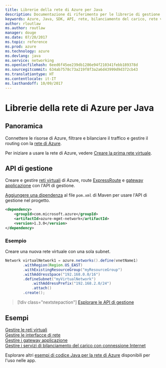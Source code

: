 ```yaml
---
title: Librerie della rete di Azure per Java
description: Documentazione di riferimento per le librerie di gestione della rete di Azure per Java
keywords: Azure, Java, SDK, API, rete, bilanciamento del carico, rete virtuale, subnet
author: rloutlaw
ms.author: routlaw
manager: douge
ms.date: 07/20/2017
ms.topic: reference
ms.prod: azure
ms.technology: azure
ms.devlang: java
ms.service: networking
ms.openlocfilehash: 6eed6f45ee239db1286e94f210341febb189378d
ms.sourcegitcommit: 634ab7578c73a219f8f3a2a6d43999d9d372cb43
ms.translationtype: HT
ms.contentlocale: it-IT
ms.lasthandoff: 10/09/2017
---
```

# <a name="azure-network-libraries-for-java"></a>Librerie della rete di Azure per Java

## <a name="overview"></a>Panoramica

Connettere le risorse di Azure, filtrare e bilanciare il traffico e gestire il routing con la [rete di Azure](/azure/networking/networking-overview).

Per iniziare a usare la rete di Azure, vedere [Creare la prima rete virtuale](/azure/virtual-network/virtual-network-get-started-vnet-subnet).

## <a name="management-api"></a>API di gestione

Creare e gestire [reti virtuali](/azure/virtual-network/virtual-networks-overview) di Azure, route [ExpressRoute](/azure/expressroute/) e [gateway applicazione](/azure/application-gateway/) con l'API di gestione.

[Aggiungere una dipendenza](https://maven.apache.org/guides/getting-started/index.html#How_do_I_use_external_dependencies) al file `pom.xml` di Maven per usare l'API di gestione nel progetto.  

```XML
<dependency>
    <groupId>com.microsoft.azure</groupId>
    <artifactId>azure-mgmt-network</artifactId>
    <version>1.3.0</version>
</dependency>
```   

### <a name="example"></a>Esempio

Creare una nuova rete virtuale con una sola subnet.

```java
Network virtualNetwork1 = azure.networks().define(vnetName1)
        .withRegion(Region.US_EAST)
        .withExistingResourceGroup("myResourceGroup")
        .withAddressSpace("192.168.0.0/16")
        .defineSubnet("myVirtualNetwork")
            .withAddressPrefix("192.168.2.0/24")
            .attach()
        .create();
```

> [!div class="nextstepaction"]
> [Esplorare le API di gestione](/java/api/overview/azure/networking/managementapi)

## <a name="samples"></a>Esempi

[Gestire le reti virtuali](https://github.com/Azure-Samples/network-java-manage-virtual-network)   
[Gestire le interfacce di rete](https://github.com/Azure-Samples/network-java-manage-network-interface)   
[Gestire i gateway applicazione](https://github.com/Azure-Samples/application-gateway-java-manage-simple-application-gateways)   
[Gestire i servizi di bilanciamento del carico con connessione Internet](https://github.com/Azure-Samples/network-java-manage-internet-facing-load-balancers)   

Esplorare altri [esempi di codice Java per la rete di Azure](https://azure.microsoft.com/resources/samples/?platform=java&term=network) disponibili per l'uso nelle app.
